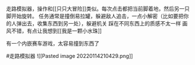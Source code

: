 走路模拟器，操作和[[只只大冒险]]类似。每次点击都把当前脚着地，然后另一只脚开始旋转。
任务通常是撞倒易拉罐，躲避敌人追击，一点小解密（比如要把你的人弹出去，收集东西到另一处），躲避机关
踩在不同东西上的质感不太一样
画风不错，有点让我想到[[我是一颗小水珠]]

有一个内嵌赛车游戏，太容易撞到东西了

#走路模拟器 
![[Pasted image 20220114210429.png]]